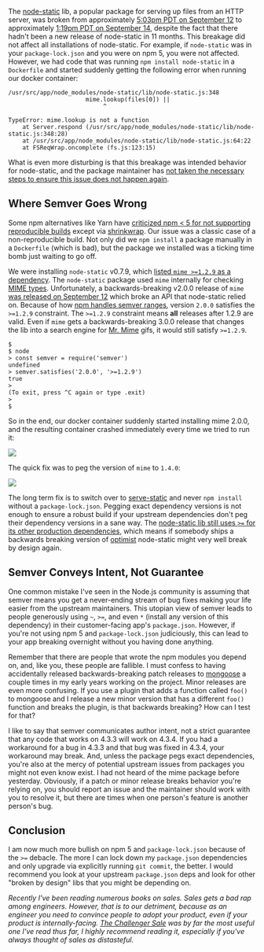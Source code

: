 The [node-static](https://www.npmjs.com/package/node-static) lib, a popular package for serving up files from an HTTP server, was broken from approximately [5:03pm PDT on September 12](https://github.com/broofa/node-mime/commit/404b573239557eb266501eb70106efa04217a96f) to approximately [1:19pm PDT on September 14](https://github.com/cloudhead/node-static/commit/2f790f01b70e3ff7d0d10fbacc1f911bacab20d7), despite the fact that there hadn't been a new release of node-static in 11 months. This breakage did not affect all installations of node-static. For example, if `node-static` was in your `package-lock.json` and you were on npm 5, you were not affected. However, we had code that was running `npm install node-static` in a `Dockerfile` and started suddenly getting the following error when running our docker container:

```
/usr/src/app/node_modules/node-static/lib/node-static.js:348
                      mime.lookup(files[0]) ||
                           ^

TypeError: mime.lookup is not a function
    at Server.respond (/usr/src/app/node_modules/node-static/lib/node-static.js:348:28)
    at /usr/src/app/node_modules/node-static/lib/node-static.js:64:22
    at FSReqWrap.oncomplete (fs.js:123:15)
```

What is even more disturbing is that this breakage was intended behavior for node-static, and the package maintainer has [not taken the necessary steps to ensure this issue does not happen again](https://github.com/cloudhead/node-static/blob/2f790f01b70e3ff7d0d10fbacc1f911bacab20d7/package.json#L29-L30).

Where Semver Goes Wrong
-----------------------

Some npm alternatives like Yarn have [criticized npm < 5 for not supporting reproducible builds](https://spin.atomicobject.com/2016/12/16/reproducible-builds-npm-yarn/) except via [shrinkwrap](https://docs.npmjs.com/cli/shrinkwrap). Our issue was a classic case of a non-reproducible build. Not only did we `npm install` a package manually in a `Dockerfile` (which is bad), but the package we installed was a ticking time bomb just waiting to go off.

We were installing `node-static` v0.7.9, which [listed `mime >=1.2.9` as a dependency](https://github.com/cloudhead/node-static/blob/ab26244449c8bc5246327207f3f540a24cdc1705/package.json#L31). The `node-static` package used `mime` internally for checking [MIME types](https://developer.mozilla.org/en-US/docs/Web/HTTP/Basics_of_HTTP/MIME_types). Unfortunately, a backwards-breaking v2.0.0 release of `mime` [was released on September 12](https://github.com/broofa/node-mime#version-2-notes) which broke an API that node-static relied on. Because of how [npm handles semver ranges](https://github.com/broofa/node-mime#version-2-notes), version `2.0.0` satisfies the `>=1.2.9` constraint. The `>=1.2.9` constraint means **all** releases after 1.2.9 are valid. Even if `mime` gets a backwards-breaking 3.0.0 release that changes the lib into a search engine for [Mr. Mime](https://bulbapedia.bulbagarden.net/wiki/Mr._Mime_(Pok%C3%A9mon)) gifs, it would still satisfy `>=1.2.9`.

```
$
$ node
> const semver = require('semver')
undefined
> semver.satisfies('2.0.0', '>=1.2.9')
true
>
(To exit, press ^C again or type .exit)
>
$
```

So in the end, our docker container suddenly started installing mime 2.0.0, and the resulting container crashed immediately every time we tried to run it:

<img src="https://i.imgur.com/xAKA5jA.png">

The quick fix was to peg the version of `mime` to `1.4.0`:

<img src="https://i.imgur.com/m648tiU.png">

The long term fix is to switch over to [serve-static](https://www.npmjs.com/package/serve-static) and never `npm install` without a `package-lock.json`. Pegging exact dependency versions is not enough to ensure a robust build if your upstream dependencies don't peg their dependency versions in a sane way. The [node-static lib still uses `>=` for its other production dependencies](https://github.com/cloudhead/node-static/blob/2f790f01b70e3ff7d0d10fbacc1f911bacab20d7/package.json#L29-L30), which means if somebody ships a backwards breaking version of [optimist](https://www.npmjs.com/package/optimist) node-static might very well break by design again.

Semver Conveys Intent, Not Guarantee
------------------------------------

One common mistake I've seen in the Node.js community is assuming that semver means you get a never-ending stream of bug fixes making your life easier from the upstream maintainers. This utopian view of semver leads to people generously using `~`, `>=`, and even `*` (install any version of this dependency) in their customer-facing app's `package.json`. However, if you're not using npm 5 and `package-lock.json` judiciously, this can lead to your app breaking overnight without you having done anything.

Remember that there are people that wrote the npm modules you depend on, and, like you, these people are fallible. I must confess to having accidentally released backwards-breaking patch releases to [mongoose](https://www.npmjs.com/package/mongoose) a couple times in my early years working on the project. Minor releases are even more confusing. If you use a plugin that adds a function called `foo()` to mongoose and I release a new minor version that has a different `foo()` function and breaks the plugin, is that backwards breaking? How can I test for that?

I like to say that semver communicates author intent, not a strict guarantee that any code that works on 4.3.3 will work on 4.3.4. If you had a workaround for a bug in 4.3.3 and that bug was fixed in 4.3.4, your workaround may break. And, unless the package pegs exact dependencies, you're also at the mercy of potential upstream issues from packages you might not even know exist. I had not heard of the mime package before yesterday. Obviously, if a patch or minor release breaks behavior you're relying on, you should report an issue and the maintainer should work with you to resolve it, but there are times when one person's feature is another person's bug.

Conclusion
----------

I am now much more bullish on npm 5 and `package-lock.json` because of the `>=` debacle. The more I can lock down my `package.json` dependencies and only upgrade via explicitly running `git commit`, the better. I would recommend you look at your upstream `package.json` deps and look for other "broken by design" libs that you might be depending on.

*Recently I've been reading numerous books on sales. Sales gets a bad rap among engineers. However, that is to our detriment, because as an engineer you need to convince people to adopt your product, even if your product is internally-facing. [The Challenger Sale](https://www.amazon.com/gp/product/1591844355/ref=as_li_qf_sp_asin_il_tl?ie=UTF8&tag=codebarbarian-20&camp=1789&creative=9325&linkCode=as2&creativeASIN=1591844355&linkId=9fa1d4cd2810ce79bd6392e3bbb1d2ab) was by far the most useful one I've read thus far, I highly recommend reading it, especially if you've always thought of sales as distasteful.*
